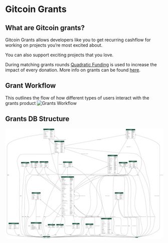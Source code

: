 # Gitcoin Grants

## What are Gitcoin grants?

Gitcoin Grants allows developers like you to get recurring cashflow for working on projects you’re most excited about.

You can also support exciting projects that you love.

During matching grants rounds [Quadratic Funding](https://wtfisqf.com/?grant=&grant=&grant=&grant=&match=1000) is used to increase the impact of every donation. More info on grants can be found [here](https://gitcoin.co/grants/quickstart).

## Grant Workflow

This outlines the flow of how different types of users interact with the grants product
![Grants Workflow](https://miro.com/app/board/uXjVOXHTVFI=/?invite_link_id=276426056124)

## Grants DB Structure

![Grants database flow](https://github.com/gitcoinco/web/raw/master/docs/imgs/grants_map.jpg)
